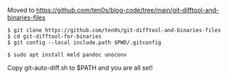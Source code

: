 Moved to https://github.com/ten0s/blog-code/tree/main/git-difftool-and-binaries-files

```
$ git clone https://github.com/ten0s/git-difftool-and-binaries-files
$ cd git-difftool-for-binaries
$ git config --local include.path $PWD/.gitconfig
```

```
$ sudo apt install meld pandoc unoconv
```

Copy git-auto-diff.sh to $PATH and you are all set!
